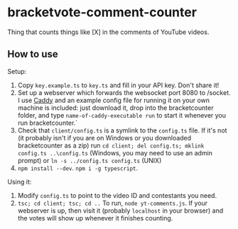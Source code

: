 # bracketvote-comment-counter
Thing that counts things like [X] in the comments of YouTube videos.

## How to use
Setup:
1. Copy `key.example.ts` to `key.ts` and fill in your API key. Don't share it!
2. Set up a webserver which forwards the websocket port 8080 to /socket. I use [Caddy](https://caddyserver.com/download) and an example config file for running it on your own machine is included: just download it, drop into the bracketcounter folder, and type `name-of-caddy-executable run` to start it whenever you run bracketcounter.`
3. Check that `client/config.ts` is a symlink to the `config.ts` file. If it's not (it probably isn't if you are on Windows or you downloaded bracketcounter as a zip) run `cd client; del config.ts; mklink config.ts ..\config.ts` (Windows, you may need to use an admin prompt) or `ln -s ../config.ts config.ts` (UNIX)
3. `npm install --dev`. `npm i -g typescript`.

Using it:
1. Modify `config.ts` to point to the video ID and contestants you need.
3. `tsc; cd client; tsc; cd ..`
To run, `node yt-comments.js`. If your webserver is up, then visit it (probably `localhost` in your browser) and the votes will show up whenever it finishes counting.
